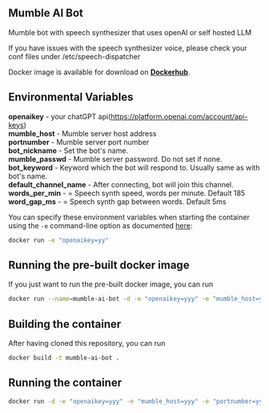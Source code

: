 ## Mumble AI Bot
Mumble bot with speech synthesizer that uses openAI or self hosted LLM

If you have issues with the speech synthesizer voice, please check your conf files under /etc/speech-dispatcher

Docker image is available for download on
**[Dockerhub](https://hub.docker.com/repository/docker/tiventux/mumble-ai-bot)**.

## Environmental Variables

**openaikey** - your chatGPT api(https://platform.openai.com/account/api-keys) <br>
**mumble_host** - Mumble server host address <br>
**portnumber** - Mumble server port number <br> 
**bot_nickname** - Set the bot's name.<br>
**mumble_passwd** - Mumble server password. Do not set if none.<br>
**bot_keyword** - Keyword which the bot will respond to. Usually same as with bot's name.<br>
**default_channel_name** - After connecting, bot will join this channel.<br>
**words_per_min** -  = Speech synth speed, words per minute. Default 185<br>
**word_gap_ms** -  = Speech synth gap between words. Default 5ms<br>

You can specify these environment variables when starting the container using the `-e` command-line option as documented
[here](https://docs.docker.com/engine/reference/run/#env-environment-variables):
```bash
docker run -e "openaikey=yy"
```

## Running the pre-built docker image

If you just want to run the pre-built docker image, you can run
```bash
docker run --name=mumble-ai-bot -d -e "openaikey=yyy" -e "mumble_host=yyy" -e "portnumber=yyy" -e "bot_nickname=yyy" -e "bot_keyword=yyy" tiventux/mumble-ai-bot:latest

```


## Building the container

After having cloned this repository, you can run
```bash
docker build -t mumble-ai-bot .
```

## Running the container

```bash
docker run -d -e "openaikey=yyy" -e "mumble_host=yyy" -e "portnumber=yyy" -e "bot_nickname=yyy" -e "bot_keyword=yyy" mumble-ai-bot

```

